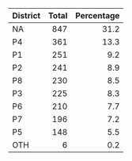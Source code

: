 |District | Total| Percentage|
|:--------|-----:|----------:|
|NA       |   847|       31.2|
|P4       |   361|       13.3|
|P1       |   251|        9.2|
|P2       |   241|        8.9|
|P8       |   230|        8.5|
|P3       |   225|        8.3|
|P6       |   210|        7.7|
|P7       |   196|        7.2|
|P5       |   148|        5.5|
|OTH      |     6|        0.2|
